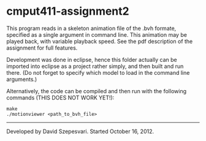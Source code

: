 cmput411-assignment2
====================


This program reads in a skeleton animation file of the .bvh formate, specified as a single argument in command line.
This animation may be played back, with variable playback speed. See the pdf description of the assignment for full features.

Development was done in eclipse, hence this folder actually can be imported into eclipse as a project rather simply, and then built and run there. (Do not forget to specify which model to load in the command line arguments.)

Alternatively, the code can be compiled and then run with the following commands (THIS DOES NOT WORK YET!):
```
make
./motionviewer <path_to_bvh_file>
```

--------------------
Developed by David Szepesvari. Started October 16, 2012.